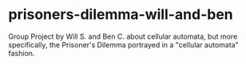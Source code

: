 # prisoners-dilemma-will-and-ben

Group Project by Will S. and Ben C. about cellular automata, but more specifically, the Prisoner's Dilemma portrayed in a "cellular automata" fashion.
